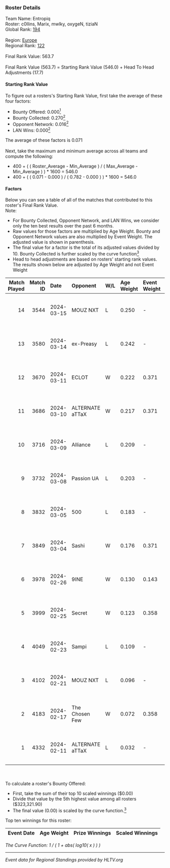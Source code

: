 ### Roster Details<br />
Team Name: Entropiq<br />
Roster: c0llins, Marix, mwlky, oxygeN, tiziaN<br />
Global Rank: [194](../standings_global.md)<br />
<br />
Region: [Europe]( ../standings_europe.md)<br />
Regional Rank: [122]( ../standings_europe.md)<br />
<br />
Final Rank Value:  563.7<br />
<br />
Final Rank Value (563.7) = Starting Rank Value (546.0) + Head To Head Adjustments (17.7)<br />

#### Starting Rank Value<br />
To figure out a rosters's Starting Rank Value, first take the average of these four factors:<br />
- Bounty Offered: 0.000[<sup>1</sup>](#table2)
- Bounty Collected: 0.270[<sup>2</sup>](#table1)
- Opponent Network: 0.016[<sup>2</sup>](#table1)
- LAN Wins: 0.000[<sup>2</sup>](#table1)

The average of these factors is 0.071<br />
<br />
Next, take the maximum and minimum average across all teams and compute the following:<br />
- 400 + ( ( Roster_Average - Min_Average ) / ( Max_Average - Min_Average ) ) * 1600 = 546.0
- 400 + ( ( 0.071 - 0.000 ) / ( 0.782 - 0.000 ) ) * 1600 = 546.0


#### Factors<br />
Below you can see a table of all of the matches that contributed to this roster's Final Rank Value.<br />
Note:<br />

- For Bounty Collected, Opponent Network, and LAN Wins, we consider only the ten best results over the past 6 months.
- Raw values for those factors are multiplied by Age Weight. Bounty and Opponent Network values are also multiplied by Event Weight. The adjusted value is shown in parenthesis.
- The final value for a factor is the total of its adjusted values divided by 10. Bounty Collected is further scaled by the curve function[<sup>3</sup>](#curveFunction)
- Head to head adjustments are based on rosters' starting rank values. The results shown below are adjusted by Age Weight and not Event Weight
<span id="table1"></span><br />


| Match Played | Match ID | Date       | Opponent        | W/L | Age Weight | Event Weight | Bounty Collected | Opponent Network | LAN Wins  | H2H Adj. | Roster                                |
| -: | -: | :- | :- | :- | :- | :- | :- | :- | :- | -: | :- |
|           14 |     3544 | 2024-03-15 | MOUZ NXT        | L   | 0.250      | -            | -                | -                | -         |    -0.52 | c0llins, Marix, mwlky, oxygeN, tiziaN |
|           13 |     3580 | 2024-03-14 | ex-Preasy       | L   | 0.242      | -            | -                | -                | -         |    -1.64 | c0llins, Marix, mwlky, oxygeN, tiziaN |
|           12 |     3670 | 2024-03-11 | ECLOT           | W   | 0.222      | 0.371        | 0.062 (0.005)    | 0.558 (0.046)    | 0 (0.000) |     6.83 | c0llins, Marix, mwlky, oxygeN, tiziaN |
|           11 |     3686 | 2024-03-10 | ALTERNATE aTTaX | W   | 0.217      | 0.371        | 0.031 (0.003)    | 0.560 (0.045)    | 0 (0.000) |     6.26 | c0llins, Marix, mwlky, oxygeN, tiziaN |
|           10 |     3716 | 2024-03-09 | Alliance        | L   | 0.209      | -            | -                | -                | -         |    -1.04 | c0llins, Marix, mwlky, oxygeN, tiziaN |
|            9 |     3732 | 2024-03-08 | Passion UA      | L   | 0.203      | -            | -                | -                | -         |    -0.31 | c0llins, Marix, mwlky, oxygeN, tiziaN |
|            8 |     3832 | 2024-03-05 | 500             | L   | 0.183      | -            | -                | -                | -         |    -1.70 | c0llins, Marix, mwlky, oxygeN, tiziaN |
|            7 |     3849 | 2024-03-04 | Sashi           | W   | 0.176      | 0.371        | 0.184 (0.012)    | 0.961 (0.062)    | 0 (0.000) |     5.34 | c0llins, Marix, mwlky, oxygeN, tiziaN |
|            6 |     3978 | 2024-02-26 | 9INE            | W   | 0.130      | 0.143        | 0.000 (0.000)    | 0.006 (0.000)    | 0 (0.000) |     1.78 | c0llins, Marix, mwlky, oxygeN, tiziaN |
|            5 |     3999 | 2024-02-25 | Secret          | W   | 0.123      | 0.358        | 0.000 (0.000)    | 0.058 (0.003)    | 0 (0.000) |     1.90 | c0llins, Marix, mwlky, oxygeN, tiziaN |
|            4 |     4049 | 2024-02-23 | Sampi           | L   | 0.109      | -            | -                | -                | -         |    -0.45 | c0llins, Marix, mwlky, oxygeN, tiziaN |
|            3 |     4102 | 2024-02-21 | MOUZ NXT        | L   | 0.096      | -            | -                | -                | -         |    -0.18 | c0llins, Marix, mwlky, oxygeN, tiziaN |
|            2 |     4183 | 2024-02-17 | The Chosen Few  | W   | 0.072      | 0.358        | 0.001 (0.000)    | 0.042 (0.001)    | 0 (0.000) |     1.50 | c0llins, Marix, mwlky, oxygeN, tiziaN |
|            1 |     4332 | 2024-02-11 | ALTERNATE aTTaX | L   | 0.032      | -            | -                | -                | -         |    -0.08 | c0llins, Marix, mwlky, oxygeN, tiziaN |

<br />
<span id="table2"></span><br />
To calculate a roster's Bounty Offered:<br />

- First, take the sum of their top 10 scaled winnings ($0.00)
- Divide that value by the 5th highest value among all rosters ($323,321.90)
- The final value (0.00) is scaled by the curve function.[<sup>3</sup>](#curveFunction)

Top ten winnings for this roster:<br />

| Event Date | Age Weight | Prize Winnings | Scaled Winnings |
| :- | -: | :- | :- |


<span id="curveFunction"></span>_The Curve Function: 1 / ( 1 + abs( log10( x ) ) )_<br />

---
_Event data for Regional Standings provided by HLTV.org_<br />
